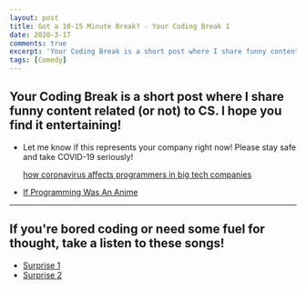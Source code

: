 ```yaml
---
layout: post
title: Got a 10-15 Minute Break? - Your Coding Break 1
date: 2020-3-17
comments: true
excerpt: 'Your Coding Break is a short post where I share funny content related (or not) to CS. I hope you find it entertaining!'
tags: [Comedy]
---
```


## Your Coding Break is a short post where I share funny content related (or not) to CS. I hope you find it entertaining!

- Let me know if this represents your company right now! Please stay safe and take COVID-19 seriously!

  [how coronavirus affects programmers in big tech companies](https://www.youtube.com/watch?v=vT3GUKuAzIs) 
- [If Programming Was An Anime](https://www.youtube.com/watch?v=pKO9UjSeLew&t=99s)

<hr>

## If you're bored coding or need some fuel for thought, take a listen to these songs!

- [Surprise 1](https://www.youtube.com/watch?v=Y5tjtUFL0j4)
- [Surprise 2](https://www.youtube.com/watch?v=-50NdPawLVY&t=1347s)
